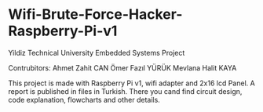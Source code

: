 # Wifi-Brute-Force-Hacker-Raspberry-Pi-v1
Yildiz Technical University Embedded Systems Project

Contrubitors:
Ahmet Zahit CAN
Ömer Fazıl YÜRÜK
Mevlana Halit KAYA

This project is made with Raspberry Pi v1, wifi adapter and 2x16 lcd Panel. A report is published in files in Turkish. 
There you cand find circuit design, code explanation, flowcharts and other details.
